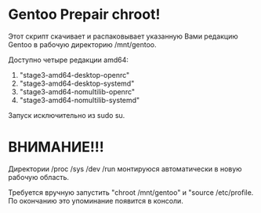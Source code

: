 # Gentoo Prepair chroot!

Этот скрипт скачивает и распаковывает указанную Вами редакцию Gentoo в рабочую директорию /mnt/gentoo.

Доступно четыре редакции amd64:
1. "stage3-amd64-desktop-openrc"
2. "stage3-amd64-desktop-systemd"
3. "stage3-amd64-nomultilib-openrc"
4. "stage3-amd64-nomultilib-systemd"


Запуск исключительно из sudo su.


# ВНИМАНИЕ!!!
Директории /proc /sys /dev /run монтируюся автоматически в новую рабочую область.

Требуется вручную запустить "chroot /mnt/gentoo" и "source /etc/profile. По окончанию это упоминание появится в консоли.

